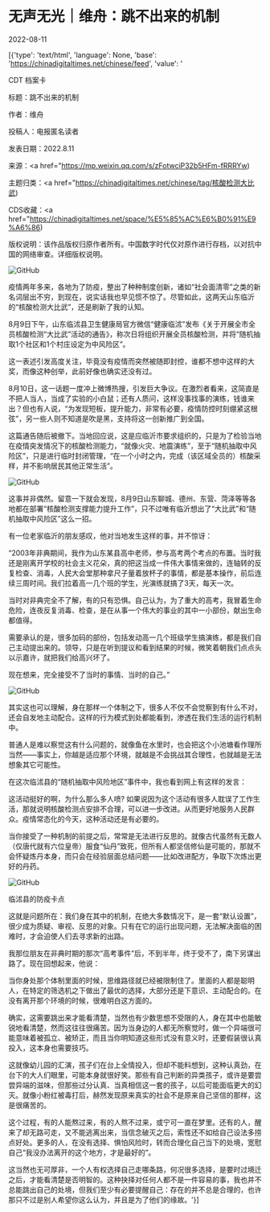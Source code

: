 # 无声无光｜维舟：跳不出来的机制

2022-08-11

[{'type': 'text/html', 'language': None, 'base': 'https://chinadigitaltimes.net/chinese/feed', 'value': '

CDT 档案卡

标题：跳不出来的机制

作者：维舟

投稿人：电报匿名读者

发表日期：2022.8.11

来源：<a href="https://mp.weixin.qq.com/s/zFotwciP32b5HFm-fRRRYw)

主题归类：<a href="https://chinadigitaltimes.net/chinese/tag/核酸检测大比武)

CDS收藏：<a href="https://chinadigitaltimes.net/space/%E5%85%AC%E6%B0%91%E9%A6%86)

版权说明：该作品版权归原作者所有。中国数字时代仅对原作进行存档，以对抗中国的网络审查。详细版权说明。





![GitHub](https://chinadigitaltimes.net/chinese/files/2022/08/image-1660217722314.png)

疫情两年多来，各地为了防疫，整出了种种制度创新，诸如“社会面清零”之类的新名词层出不穷，到现在，说实话我也早见惯不惊了。尽管如此，这两天山东临沂的“核酸检测大比武”，还是刷新了我的认知。

8月9日下午，山东临沭县卫生健康局官方微信“健康临沭”发布《关于开展全市全员核酸检测“大比武”活动的通告》，称次日将组织开展全员核酸检测，并将“随机抽取1个社区和1个村庄设定为中风险区”。

这一表述引发高度关注，毕竟没有疫情而突然被随即封控，谁都不想中这样的大奖，而像这种创举，此前好像也确实还没有过。

8月10日，这一话题一度冲上微博热搜，引发巨大争议。在激烈者看来，这简直是不把人当人，当成了实验的小白鼠；还有人质问，这样没事找事的演练，钱谁来出？但也有人说，“为发现短板，提升能力，非常有必要，疫情防控时刻绷紧这根弦”，另一些人则不知道是吹是黑，支持将这一创新推广到全国。

这篇通告随后被撤下。当地回应说，这是应临沂市要求组织的，只是为了检验当地在疫情突发情况下的核酸检测能力，“就像火灾、地震演练”，至于“随机抽取中风险区”，只是进行临时封闭管理，“在一个小时之内，完成（该区域全员的）核酸采样，并不影响居民其他正常生活”。

![GitHub](https://chinadigitaltimes.net/chinese/files/2022/08/post-685573-62f4eaab617ce.png)

这事并非偶然。留意一下就会发现，8月9日山东聊城、德州、东营、菏泽等等各地都在部署“核酸检测支撑能力提升工作”，只不过唯有临沂想出了“大比武”和“随机抽取中风险区”这么一招。

有一位老家临沂的朋友感叹，他对当地发生这样的事，并不惊讶：

“2003年非典期间，我作为山东某县高中老师，参与高考两个考点的布置。当时我还是刚离开学校的社会主义花朵，真的把这当成一件伟大事情来做的，连轴转的反复检查、消毒，人民大会堂那种拿尺子量着放杯子的事情，都是基本操作，前后连续三周时间。我们拉着高一几个班的学生，光演练就搞了3天，每天一次。

当时对非典完全不了解，有的只有恐惧。自己认为，为了重大的高考，我冒着生命危险，连夜反复消毒、检查，是在从事一个伟大的事业的其中一小部份，献出生命都值得。

需要承认的是，很多加码的部份，包括发动高一几个班级学生搞演练，都是我们自己主动提出来的。领导，只是在听到提议和看到结果的时候，微笑着朝我们点点头以示嘉许，就把我们给高兴坏了。

现在想来，完全接受不了当时的事情、当时的自己。”

![GitHub](https://chinadigitaltimes.net/chinese/files/2022/08/post-685573-62f4eaaf4589a.png)

其实这也可以理解，身在那样一个体制之下，很多人不仅不会觉察到有什么不对，还会自发地主动配合。这样的行为模式到处都能看到，渗透在我们生活的运行机制中。

普通人是难以察觉这有什么问题的，就像鱼在水里时，也会把这个小池塘看作理所当然——事实上，你越是适应那个环境，就越是不会挑战其合理性，也就越是无法想象其它可能性。

在这次临沭县的“随机抽取中风险地区”事件中，我也看到网上有这样的发言：



这活动挺好的啊，为什么那么多人喷? 如果说因为这个活动有很多人耽误了工作生活，那就说明核酸检测点安排不合理，可以进一步改进。从而更好地服务人民群众。疫情常态化的今天，这种活动还是有必要的。



当你接受了一种机制的前提之后，常常是无法进行反思的。就像古代虽然有无数人（仅唐代就有六位皇帝）服食“仙丹”致死，但所有人都坚信修仙是可能的，那就不会怀疑炼丹本身，而只会在经验层面总结问题——比如改进配方，争取下次炼出更好的丹药。

![GitHub](https://chinadigitaltimes.net/chinese/files/2022/08/post-685573-62f4eab2d2d57.png)

临沭县的防疫卡点

这就是问题所在：我们身在其中的机制，在绝大多数情况下，是一套“默认设置”，很少成为质疑、审视、反思的对象。只有在它的运行出现问题，无法解决面临的困难时，才会迫使人们去寻求新的出路。

我那位朋友在非典时期的那次“高考事件”后，不到半年，终于受不了，南下另谋出路了。现在回想起来，他说：



当你身处那个体制里面的时候，思维路径就已经被限制住了。里面的人都是聪明人，在特定的筛选机之下做出了最优的选择，大部分还是下意识、主动配合的。在没有离开那个环境的时候，很难明白这方面的。



确实，这需要跳出来才能看清楚，当然也有少数思想不受限的人，身在其中也能敏锐地看清楚，然而这往往很痛苦。因为当身边的人都无所察觉时，做一个异端很可能意味着被孤立、被矫正，而且当你明知道这些形式没有意义时，还要假装很认真投入，这本身也需要技巧。

这就像幼儿园的汇演，孩子们在台上全情投入，但却不能料想到，这种认真劲，在台下的大人们眼里，可能本身就很好笑。那些有自己判断的异类孩子，或许是要尝尝异端的滋味，但那些过分认真、当真相信这一套的孩子，以后可能面临更大的幻灭。就像小粉红被毒打后，赫然发现原来真实的社会不是原来自己坚信的那样，这是很痛苦的。

这个过程，有的人能熬过来，有的人熬不过来，或宁可一直在梦里。还有的人，醒来了却无路可走，又不能逃离出来，当信念破灭之后，索性还不如给自己设法多捞点好处。更多的人，在没有选择、惧怕风险时，转而合理化自己当下的处境，宽慰自己“我没办法离开的这个地方，才是最好的”。

这当然也无可厚非，一个人有权选择自己走哪条路，何况很多选择，是要时过境迁之后，才能看清楚是否明智的。这种抉择对任何人都不是一件容易的事，我也并不总能跳出自己的处境，但我们至少有必要提醒自己：存在的并不总是合理的，也许那只不过是别人希望你这么认为，并且是为了他们的缘故。'}]